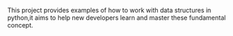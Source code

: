 This project provides examples of how to work with data structures in python,it aims to help new developers learn and master these fundamental concept.
